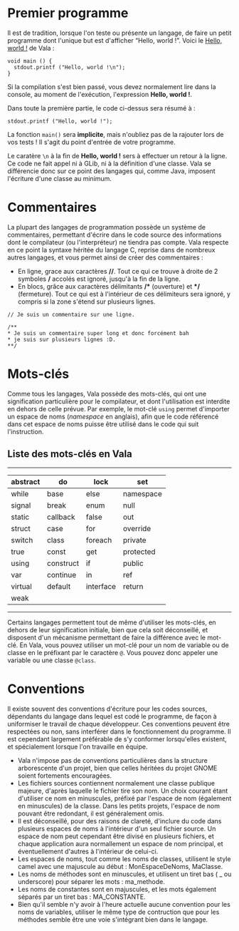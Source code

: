 # Premier programme
Il est de tradition, lorsque l'on teste ou présente un langage, de faire un petit programme dont l'unique but est d'afficher “Hello, world !”. Voici le [Hello, world !](http://fr.wikipedia.org/wiki/Hello_World) de Vala :
```vala
void main () {
  stdout.printf ("Hello, world !\n");
}
```

Si la compilation s'est bien passé, vous devez normalement lire dans la console, au moment de l'exécution, l'expression **Hello, world !**.

Dans toute la première partie, le code ci-dessus sera résumé à :
```vala
stdout.printf ("Hello, world !");
```
La fonction `main()` sera **implicite**, mais n'oubliez pas de la rajouter lors de vos tests ! Il s'agit du point d'entrée de votre programme.

Le caratère `\n` à la fin de **Hello, world !** sers à effectuer un retour à la ligne.
Ce code ne fait appel ni à GLib, ni à la définition d'une classe. Vala se différencie donc sur ce point des langages qui, comme Java, imposent l'écriture d'une classe au minimum.

# Commentaires
La plupart des langages de programmation possède un système de commentaires, permettant d'écrire dans le code source des informations dont le compilateur (ou l'interpréteur) ne tiendra pas compte. Vala respecte en ce point la syntaxe héritée du langage C, reprise dans de nombreux autres langages, et vous permet ainsi de créer des commentaires :

- En ligne, grace aux caractères **//**. Tout ce qui ce trouve à droite de 2 symboles **/** accolés est ignoré, jusqu'à la fin de la ligne.
- En blocs, grâce aux caractères délimitants **/\*** (ouverture) et **\*/** (fermeture). Tout ce qui est à l'intérieur de ces délimiteurs sera ignoré, y compris si la zone s'étend sur plusieurs lignes.

```vala
// Je suis un commentaire sur une ligne.

/**
* Je suis un commentaire super long et donc forcément bah
* je suis sur plusieurs lignes :D.
**/
```

# Mots-clés
Comme tous les langages, Vala possède des mots-clés, qui ont une signification particulière pour le compilateur, et dont l'utilisation est interdite en dehors de celle prévue. Par exemple, le mot-clé `using` permet d'importer un espace de noms (*namespace* en anglais), afin que le code référencé dans cet espace de noms puisse être utilisé dans le code qui suit l'instruction.

## Liste des mots-clés en Vala
---
| abstract 	| do        	| lock      	| set       	|
|----------	|-----------	|-----------	|-----------	|
| while    	| base      	| else      	| namespace 	|
| signal   	| break     	| enum      	| null      	|
| static   	| callback  	| false     	| out       	|
| struct   	| case      	| for       	| override  	|
| switch   	| class     	| foreach   	| private   	|
| true     	| const     	| get       	| protected 	|
| using    	| construct 	| if        	| public    	|
| var      	| continue  	| in        	| ref       	|
| virtual  	| default   	| interface 	| return    	|
| weak     	|           	|           	|           	|
---

Certains langages permettent tout de même d'utiliser les mots-clés, en dehors de leur signification initiale, bien que cela soit déconseillé, et disposent d'un mécanisme permettant de faire la différence avec le mot-clé. En Vala, vous pouvez utiliser un mot-clé pour un nom de variable ou de classe en le préfixant par le caractère `@`. Vous pouvez donc appeler une variable ou une classe `@class`.

# Conventions
Il existe souvent des conventions d'écriture pour les codes sources, dépendants du langage dans lequel est codé le programme, de façon à uniformiser le travail de chaque développeur. Ces conventions peuvent être respectées ou non, sans interférer dans le fonctionnement du programme. Il est cependant largement préférable de s'y conformer lorsqu'elles existent, et spécialement lorsque l'on travaille en équipe.

- Vala n'impose pas de conventions particulières dans la structure arborescente d'un projet, bien que celles héritées du projet GNOME soient fortements encouragées.
- Les fichiers sources contiennent normalement une classe publique majeure, d'après laquelle le fichier tire son nom. Un choix courant étant d'utiliser ce nom en minuscules, préfixé par l'espace de nom (également en minuscules) de la classe. Dans les petits projets, l'espace de nom pouvant être redondant, il est généralement omis.
- Il est déconseillé, pour des raisons de clareté, d'inclure du code dans plusieurs espaces de noms à l'intérieur d'un seul fichier source. Un espace de nom peut cependant être divisé en plusieurs fichiers, et chaque application aura normallement un espace de nom principal, et éventuellement d'autres à l'intérieur de celui-ci.
- Les espaces de noms, tout comme les noms de classes, utilisent le style camel avec une majuscule au début : MonEspaceDeNoms, MaClasse.
- Les noms de méthodes sont en minuscules, et utilisent un tiret bas ( _ ou underscore) pour séparer les mots : ma_methode.
- Les noms de constantes sont en majuscules, et les mots également séparés par un tiret bas : MA_CONSTANTE.
- Bien qu'il semble n'y avoir à l'heure actuelle aucune convention pour les noms de variables, utiliser le même type de contruction que pour les méthodes semble être une voie s'intégrant bien dans le langage.
